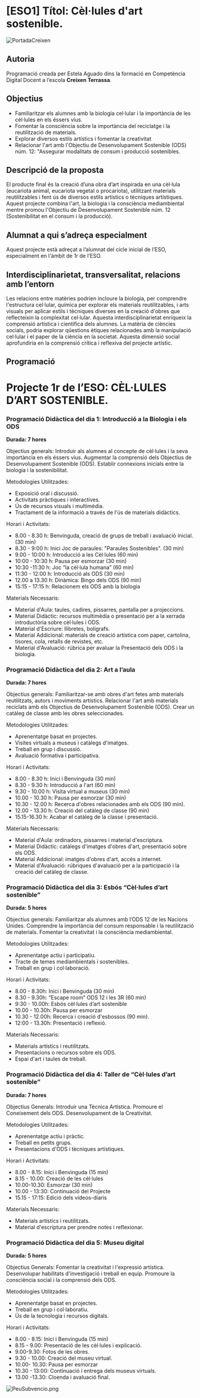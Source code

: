 # [ESO1] Títol: Cèl·lules d'art sostenible.

![PortadaCreixen](PortadaCreixen.png)

## **Autoria**

Programació creada per Estela Aguado dins la formació en Competència Digital Docent a l’escola **Creixen Terrassa**.

## **Objectius**

- Familiaritzar els alumnes amb la biologia cel·lular i la importància de les cèl·lules en els éssers vius.
- Fomentar la consciència sobre la importància del reciclatge i la reutilització de materials.
- Explorar diversos estils artístics i fomentar la creativitat
- Relacionar l'art amb l'Objectiu de Desenvolupament Sostenible (ODS) núm. 12: "Assegurar modalitats de consum i producció sostenibles.

## **Descripció de la proposta**

El producte final és la creació d’una obra d’art inspirada en una cèl·lula (eucariota animal, eucariota vegetal o procariota), utilitzant materials reutilitzables i fent ús de diversos estils artístics o tècniques artístiques. Aquest projecte combina l'art, la biologia i la consciència mediambiental mentre promou l'Objectiu de Desenvolupament Sostenible núm. 12 (Sostenibilitat en el consum i la producció).

## **Alumnat a qui s’adreça especialment**

Aquest projecte està adreçat a l’alumnat del cicle inicial de l’ESO, especialment en l'àmbit de 1r de l’ESO.

## **Interdisciplinarietat, transversalitat, relacions amb l’entorn**

Les relacions entre matèries podrien incloure la biologia, per comprendre l'estructura cel·lular, química per explorar els materials reutilitzables, i arts visuals per aplicar estils i tècniques diverses en la creació d'obres que reflecteixin la complexitat cel·lular. Aquesta interdisciplinarietat enriqueix la comprensió artística i científica dels alumnes. La matèria de ciències socials, podria explorar qüestions ètiques relacionades amb la manipulació cel·lular i el paper de la ciència en la societat. Aquesta dimensió social aprofundiria en la comprensió crítica i reflexiva del projecte artístic.

## Programació

# **Projecte 1r de l’ESO: CÈL·LULES D’ART SOSTENIBLE.**

### **Programació Didàctica del dia 1: Introducció a la Biologia i els ODS**

**Durada: 7 hores**

Objectius generals:
Introduir als alumnes al concepte de cèl·lules i la seva importància en els éssers vius.
Augmentar la comprensió dels Objectius de Desenvolupament Sostenible (ODS).
Establir connexions inicials entre la biologia i la sostenibilitat.

Metodologies Utilitzades:

- Exposició oral i discussió.
- Activitats pràctiques i interactives.
- Ús de recursos visuals i multimèdia.
- Tractament de la informació a través de l'ús de materials didàctics.

Horari i Activitats:

- 8.00 - 8.30 h: Benvinguda, creació de grups de treball i avaluació inicial. (30 min)
- 8.30 - 9:00 h: Inici Joc de paraules: "Paraules Sostenibles". (30 min)
- 9.00 - 10:00 h: Introducció a les Cèl·lules (60 min)
- 10:00 - 10:30 h: Pausa per esmorzar (30 min)
- 10:30 -11:30 h: Joc “la cèl·lula humana” (60 min)
- 11:30 - 12:00 h: Introducció als ODS (30 min)
- 12.00 a 13.30 h: Dinàmica: Bingo dels ODS (90 min)
- 15:15 - 17:15 h: Relacionem els ODS amb la biologia

Materials Necessaris:

- Material d'Aula: taules, cadires, pissarres, pantalla per a projeccions.
- Material Didàctic: recursos multimèdia o presentació per a la xerrada introductòria sobre cèl·lules i ODS.
- Material d'Escriure: llibretes, bolígrafs.
- Material Addicional: materials de creació artística com paper, cartolina, tisores, cola, retalls de revistes, etc.
- Material d'Avaluació: rúbrica per avaluar la Presentació dels ODS i la biologia.

### **Programació Didàctica del dia 2: Art a l’aula**

**Durada: 7 hores**

Objectius generals:
Familiaritzar-se amb obres d'art fetes amb materials reutilitzats, autors i moviments artístics.
Relacionar l'art amb materials reciclats amb els Objectius de Desenvolupament Sostenible (ODS).
Crear un catàleg de classe amb les obres seleccionades.

Metodologies Utilitzades:

- Aprenentatge basat en projectes.
- Visites virtuals a museus i catàlegs d'imatges.
- Treball en grup i discussió.
- Avaluació formativa i participativa.

Horari i Activitats:

- 8.00 - 8.30 h: Inici i Benvinguda (30 min)
- 8.30 - 9.30 h: Introducció a l'art (60 min)
- 9.30 - 10.00 h: Visita virtual a museus (30 min)
- 10.00 - 10.30 h: Pausa per esmorzar (30 min)
- 10.30 - 12.00 h: Recerca d'obres relacionades amb els ODS (90 min).
- 12.00 - 13.30 h: Creació del catàleg de classe (90 min)
- 15.15-16.30 h: Acabar el catàleg de la classe i presentació.

Materials Necessaris:

- Material d'Aula: ordinadors, pissarres i material d'escriptura.
- Material Didàctic: catàlegs d'imatges d'obres d'art, presentació sobre els ODS.
- Material Addicional: imatges d'obres d'art, accés a internet.
- Material d'Avaluació: rúbriques d'avaluació per a la participació i la creació del catàleg de classe.

### **Programació Didàctica del dia 3: Esbós “Cèl·lules d’art sostenible”**

**Durada: 5 hores**

Objectius generals:
Familiaritzar als alumnes amb l’ODS 12 de les Nacions Unides.
Comprendre la importància del consum responsable i la reutilització de materials.
Fomentar la creativitat i la consciència mediambiental.

Metodologies Utilitzades:

- Aprenentatge actiu i participatiu.
- Tracte de temes mediambientals i sostenibles.
- Treball en grup i col·laboració.

Horari i Activitats:

- 8.00 - 8.30h: Inici i Benvinguda (30 min)
- 8.30 - 9.30h: “Escape room” ODS 12 i les 3R (60 min)
- 9:30 - 10.00h: Esbós cèl·lules d’art sostenible
- 10.00 - 10.30h: Pausa per esmorzar
- 10.30 - 12.00h: Recerca i creació d'esbossos (90 min).
- 12:00 - 13.30h: Presentació i reflexió.

Materials Necessaris:

- Materials artístics i reutilitzats.
- Presentacions o recursos sobre els ODS.
- Espai d'art i taules de treball.

### **Programació Didàctica del dia 4: Taller de “Cèl·lules d’art sostenible”**

**Durada: 7 hores**

Objectius Generals:
Introduir una Tècnica Artística.
Promoure el Coneixement dels ODS.
Desenvolupament de la Creativitat.

Metodologies Utilitzades:

- Aprenentatge actiu i pràctic.
- Treball en petits grups.
- Presentacions d'ODS i tècniques artístiques.

Horari i Activitats:

- 8.00 - 8.15: Inici i Benvinguda (15 min)
- 8.15 - 10.00: Creació de les cèl·lules
- 10.00-10.30: Esmorzar (30 min)
- 10.00 - 13:30: Continuació del Projecte
- 15.15 - 17:15: Edició dels vídeos-diaris

Materials Necessaris:

- Materials artístics i reutilitzats.
- Material d'escriptura per prendre notes i reflexionar.

### **Programació Didàctica del dia 5: Museu digital**

**Durada: 5 hores**

Objectius Generals:
Fomentar la creativitat i l'expressió artística.
Desenvolupar habilitats d'investigació i treball en equip.
Promoure la consciència social i la comprensió dels ODS.

Metodologies Utilitzades:

- Aprenentatge basat en projectes.
- Treball en grup i col·laboratiu.
- Ús de la tecnologia i recursos digitals.

Horari i Activitats:

- 8.00 - 8.15: Inici i Benvinguda (15 min)
- 8.15 - 9.00: Presentació de les cèl·lules i explicació.
- 9.00-9.30: Fotos de les obres.
- 9.30 - 10.00: Creació del museu virtual.
- 10.00- 10.30: Pausa per esmorzar
- 10.30 - 13:00: Continuació i entrega dels museus virtuals.
- 13.00 -13.30: Cloenda i avaluació final.

![PeuSubvencio.png](PeuSubvenci%C3%B3.png)
